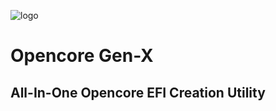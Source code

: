 ![logo](https://i.imgur.com/TQTCX7v.png)
# Opencore Gen-X
## All-In-One Opencore EFI Creation Utility
